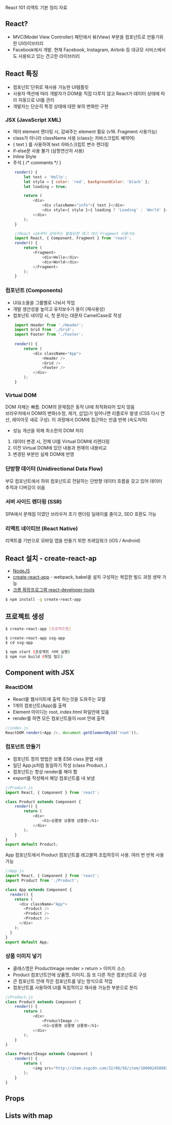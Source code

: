 React 101 리액트 기본 정리 자료

## React?
* MVC(Model View Controller) 패턴에서 뷰(View) 부분을 컴포넌트로 만들기위한 UI라이브러리
* Facebook에서 개발. 현재 Facebook, Instagram, Airbnb 등 대규모 서비스에서도 사용되고 있는 견고한 라이브러리



## React 특징
* 컴포넌트'단위로 재사용 가능한 UI템플릿
* 사용자 액션에 따라 개발자가 DOM을 직접 다루지 않고 React가 데이터 상태에 따라 자동으로 UI를 관리
* 개발자는 단순히 특정 상태에 대한 뷰의 변화만 구현

### JSX (JavaScript XML)
* 여러 element 렌더링 시, 감싸주는 element 필요 (v16. Fragment 사용가능)
* class가 아니라 className 사용 (class는 자바스크립트 예약어)
* { text } 를 사용하여 text 자바스크립트 변수 렌더링
* if-else문 사용 불가 (삼항연산자 사용)
* Inline Style
* 주석 { /* comments */ }
```js
    render() { 
        let text = 'Hello';
        let style = { color: 'red', backgroundColor: 'black' };
        let loading = true;

        return (
            <div>
                <div className="info">{ text }</div>
                <div style={ style }>{ loading ? 'Loading' : 'World' }</div>
            </div>
        );
    }

    //React v16부터 감싸주는 불필요한 태그 대신 Fragment 사용가능
    import React, { Component, Fragment } from 'react';
    render() { 
        return (
            <Fragment>
                <div>Hello</div>
                <div>World</div>
            </Fragment>
        );
    }
```
### 컴포넌트 (Components)
* UI요소들을 그룹별로 나눠서 작업
* 개발 생산성을 높이고 유지보수가 용이 (재사용성)
* 컴포넌트 네이밍 시, 첫 문자는 대문자 CamelCase로 작성
```js
    import Header from './Header';
	import Grid from './Grid';
	import Footer from './Footer';
	
	render() { 
		return (
			<div className="App">
				<Header />
				<Grid />
				<Footer />
			</div>
		);
	}
```

### Virtual DOM
DOM 자체는 빠름. DOM의 문제점은 동적 UI에 최적화되어 있지 않음<br>
브라우저에서 DOM의 변화(수정, 제거, 삽입)가 일어나면 리플로우 발생 (CSS 다시 연산, 레이아웃 새로 구성). 이 과정에서 DOM에 접근하는 만큼 반복 (속도저하)<br>

* 성능 개선을 위해 최소한의 DOM 처리
1. 데이터 변경 시, 전체 UI를 Virtual DOM에 리렌더링
2. 이전 Virtual DOM에 있던 내용과 현재의 내용비교
3. 변경된 부분만 실제 DOM에 반영

### 단방향 데이터 (Unidirectional Data Flow)
부모 컴포넌트에서 하위 컴포넌트로 전달하는 단방향 데이터 흐름을 갖고 있어 데이터 추적과 디버깅이 쉬움

### 서버 사이드 렌더링 (SSR)
SPA에서 문제점 이였던 브라우저 초기 렌더링 딜레이를 줄이고, SEO 호환도 가능

### 리액트 네이티브 (React Native)
리액트를 기반으로 모바일 앱을 만들기 위한 프레임워크 (iOS / Android)


## React 설치 - create-react-ap
* [NodeJS](https://nodejs.org/en/)
* [create-react-app](https://github.com/facebookincubator/create-react-app) - webpack, babel을 설치 구성하는 복잡한 빌드 과정 생략 가능
* [크롬 확장프로그램 react-developer-tools](https://chrome.google.com/webstore/detail/react-developer-tools/fmkadmapgofadopljbjfkapdkoienihi)

```bash
$ npm install -g create-react-app
```

## 프로젝트 생성
```bash
$ create-react-app [프로젝트명]
```
```bash
$ create-react-app ssg-app
$ cd ssg-app

$ npm start (프로젝트 서버 실행)
$ npm run build (파일 빌드)
```

## Component with JSX

### ReactDOM
* React를 웹사이트에 출력 하는것을 도와주는 모델
* 1개의 컴포넌트(App)를 출력
* Element 아이디는 root, index.html 파일안에 있음
* render를 하면 모든 컴포넌트들이 root 안에 출력
```js
//index.js
ReactDOM.render(<App />, document.getElementById('root'));
```

### 컴포넌트 만들기
* 컴포넌트 정의 방법은 보통 ES6 class 문법 사용
* 일단 App.js처럼 동일하기 작성 (class Product..)
* 컴포넌트는 항상 render를 해야 함
* export를 작성해서 해당 컴포넌트를 내 보냄
```js
//Product.js
import React, { Component } from 'react';

class Product extends Component {
    render() {
        return (
            <div>
                <h1>상품명 상품명 상품명</h1>
            </div>
        );
    }
}
export default Product;
```

App 컴포넌트에서 Product 컴포넌트를 레고블럭 조립하듯이 사용. 여러 번 반복 사용 가능
```js
//App.js
import React, { Component } from 'react';
import Product from './Product';

class App extends Component {
  render() {
    return (
      <div className="App">
        <Product />
        <Product />
        <Product />
      </div>
    );
  }
}
export default App;
```

### 상품 이미지 넣기
* 클래스명은 ProductImage render > return > 이미지 소스
* Product 컴포넌트안에 상품명, 이미지..등 또 다른 작은 컴포넌트로 구성
* 큰 컴포넌트 안에 작은 컴포넌트를 넣는 방식으로 작업
* 컴포넌트를 사용하여 UI를 독립적이고 재사용 가능한 부분으로 분리
```js
//Product.js
class Product extends Component {
    render() {
        return (
            <div>
                <ProductImage />
                <h1>상품명 상품명 상품명</h1>
            </div>
        );
    }
}

class ProductImage extends Component {
    render() {
        return (
            <img src="http://item.ssgcdn.com/32/08/58/item/1000024580832_i1_500.jpg" />
        );
    }
}
```

## Props


## Lists with map
